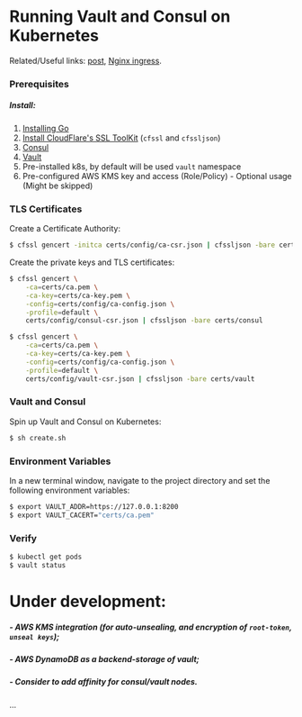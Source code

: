# Running Vault and Consul on Kubernetes
Related/Useful links: 
[post](https://testdriven.io/running-vault-and-consul-on-kubernetes), 
[Nginx ingress](https://kubernetes.github.io/ingress-nginx/user-guide/external-articles/).

### Prerequisites

##### Install:

1. [Installing Go](https://linux4one.com/how-to-install-go-on-centos-7/)
1. [Install CloudFlare's SSL ToolKit](https://github.com/cloudflare/cfssl) (`cfssl` and `cfssljson`)
1. [Consul](https://www.consul.io/docs/install/index.html)
1. [Vault](https://www.vaultproject.io/docs/install/)
1. Pre-installed k8s, by default will be used `vault` namespace
1. Pre-configured AWS KMS key and access (Role/Policy) - Optional usage (Might be skipped)

### TLS Certificates

Create a Certificate Authority:

```sh
$ cfssl gencert -initca certs/config/ca-csr.json | cfssljson -bare certs/ca
```

Create the private keys and TLS certificates:

```sh
$ cfssl gencert \
    -ca=certs/ca.pem \
    -ca-key=certs/ca-key.pem \
    -config=certs/config/ca-config.json \
    -profile=default \
    certs/config/consul-csr.json | cfssljson -bare certs/consul

$ cfssl gencert \
    -ca=certs/ca.pem \
    -ca-key=certs/ca-key.pem \
    -config=certs/config/ca-config.json \
    -profile=default \
    certs/config/vault-csr.json | cfssljson -bare certs/vault
```

### Vault and Consul

Spin up Vault and Consul on Kubernetes:

```sh
$ sh create.sh
```

### Environment Variables

In a new terminal window, navigate to the project directory and set the following environment variables:

```sh
$ export VAULT_ADDR=https://127.0.0.1:8200
$ export VAULT_CACERT="certs/ca.pem"
```

### Verify

```sh
$ kubectl get pods
$ vault status
```

# Under development:
##### - AWS KMS integration (for auto-unsealing, and encryption of ```root-token```, ```unseal keys```);
##### - AWS DynamoDB as a backend-storage of vault;
##### - Consider to add affinity for consul/vault nodes.
...
